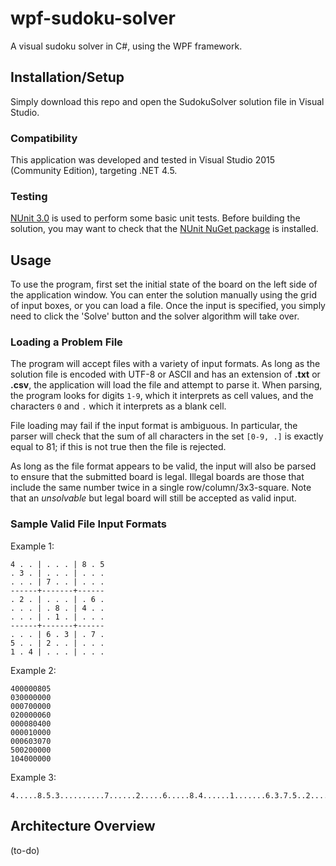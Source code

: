 # wpf-sudoku-solver
A visual sudoku solver in C#, using the WPF framework.

## Installation/Setup
Simply download this repo and open the SudokuSolver solution file in Visual Studio.

### Compatibility
This application was developed and tested in Visual Studio 2015 (Community Edition), targeting .NET 4.5.

### Testing
[NUnit 3.0](http://www.nunit.org/) is used to perform some basic unit tests. Before building the solution, you may want to check that the [NUnit NuGet package](https://www.nuget.org/packages/NUnit/) is installed.

## Usage
To use the program, first set the initial state of the board on the left side of the application window. You can enter the solution manually using the grid of input boxes, or you can load a file. Once the input is specified, you simply need to click the 'Solve' button and the solver algorithm will take over.

### Loading a Problem File
The program will accept files with a variety of input formats. As long as the solution file is encoded with UTF-8 or ASCII and has an extension of **.txt** or **.csv**, the application will load the file and attempt to parse it. When parsing, the program looks for digits `1-9`, which it interprets as cell values, and the characters `0` and `.` which it interprets as a blank cell.

File loading may fail if the input format is ambiguous. In particular, the parser will check that the sum of all characters in the set `[0-9, .]` is exactly equal to 81; if this is not true then the file is rejected.

As long as the file format appears to be valid, the input will also be parsed to ensure that the submitted board is legal. Illegal boards are those that include the same number twice in a single row/column/3x3-square. Note that an *unsolvable* but legal board will still be accepted as valid input.

### Sample Valid File Input Formats
Example 1:
```
4 . . | . . . | 8 . 5
. 3 . | . . . | . . .
. . . | 7 . . | . . .
------+-------+------
. 2 . | . . . | . 6 .
. . . | . 8 . | 4 . .
. . . | . 1 . | . . .
------+-------+------
. . . | 6 . 3 | . 7 .
5 . . | 2 . . | . . .
1 . 4 | . . . | . . .
```
Example 2:
```
400000805
030000000
000700000
020000060
000080400
000010000
000603070
500200000
104000000
```
Example 3:
```
4.....8.5.3..........7......2.....6.....8.4......1.......6.3.7.5..2.....1.4......
```

## Architecture Overview
(to-do)
